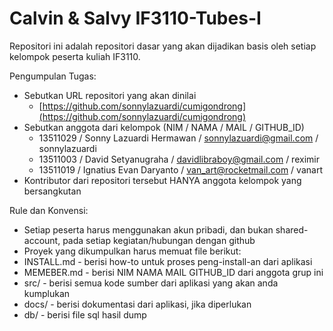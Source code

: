Calvin & Salvy IF3110-Tubes-I
=============================
Repositori ini adalah repositori dasar yang akan dijadikan basis oleh setiap kelompok peserta kuliah IF3110. 

Pengumpulan Tugas:

- Sebutkan URL repositori yang akan dinilai
 	- [https://github.com/sonnylazuardi/cumigondrong](https://github.com/sonnylazuardi/cumigondrong)
- Sebutkan anggota dari kelompok (NIM / NAMA / MAIL / GITHUB_ID)
	- 13511029 / Sonny Lazuardi Hermawan / sonnylazuardi@gmail.com / sonnylazuardi
	- 13511003 / David Setyanugraha / davidlibraboy@gmail.com / reximir
	- 13511019 / Ignatius Evan Daryanto / van_art@rocketmail.com / vanart
- Kontributor dari repositori tersebut HANYA anggota kelompok yang bersangkutan

Rule dan Konvensi:

- Setiap peserta harus menggunakan akun pribadi, dan bukan shared-account, pada setiap kegiatan/hubungan dengan github
- Proyek yang dikumpulkan harus memuat file berikut:
- INSTALL.md - berisi how-to untuk proses peng-install-an dari aplikasi
- MEMEBER.md - berisi NIM NAMA MAIL GITHUB_ID dari anggota grup ini
- src/ - berisi semua kode sumber dari aplikasi yang akan anda kumplukan
- docs/ - berisi dokumentasi dari aplikasi, jika diperlukan
- db/ - berisi file sql hasil dump